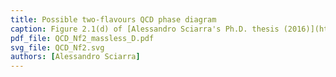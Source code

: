```yaml
---
title: Possible two-flavours QCD phase diagram
caption: Figure 2.1(d) of [Alessandro Sciarra's Ph.D. thesis (2016)](https://github.com/AxelKrypton/PhD_Thesis/blob/main/Sciarra_Thesis_digital.pdf).
pdf_file: QCD_Nf2_massless_D.pdf
svg_file: QCD_Nf2.svg
authors: [Alessandro Sciarra]
---
```

